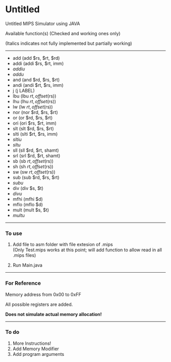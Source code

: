 # Untitled

Untitled MIPS Simulator using JAVA

Available function(s) (Checked and working ones only)

(Italics indicates not fully implemented but partially working)

---

* add (add $rs, $rt, $rd)
* addi (addi $rs, $rt, imm)
* _addiu_
* _addu_
* and (and $rd, $rs, $rt)
* andi (andi $rt, $rs, imm)
* j (j LABEL)
* lbu (lbu $rt, offset($rs))
* lhu (lhu $rt, offset($rs))
* lw (lw $rt, offset($rs))
* nor (nor $rd, $rs, $rt)
* or (or $rd, $rs, $rt)
* ori (ori $rs, $rt, imm)
* slt (slt $rd, $rs, $rt)
* slti (slti $rt, $rs, imm)
* _sltiu_
* _sltu_
* sll (sll $rd, $rt, shamt)
* srl (srl $rd, $rt, shamt)
* sb (sb $rt, offset($rs))
* sh (sh $rt, offset($rs))
* sw (sw $rt, offset($rs))
* sub (sub $rd, $rs, $rt)
* _subu_
* div (div $s, $t)
* _divu_
* mfhi (mfhi $d)
* mflo (mflo $d)
* mult (mult $s, $t)
* _multu_

---

### To use

1. Add file to asm folder with file extesion of .mips   
(Only Test.mips works at this point; will add function to allow read in all .mips files)

2. Run Main.java

---

### For Reference

Memory address from 0x00 to 0xFF

All possible registers are added.

__Does not simulate actual memory allocation!__

---

### To do

1. More Instructions!
2. Add Memory Modifier
3. Add program arguments

